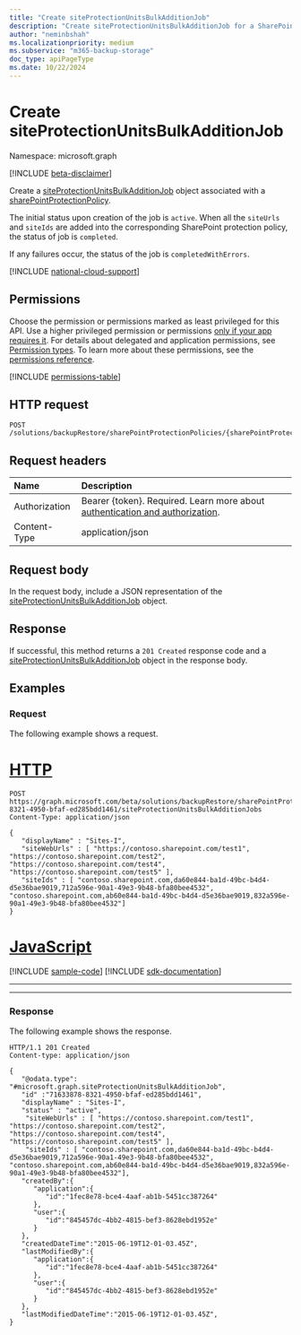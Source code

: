 ```yaml
---
title: "Create siteProtectionUnitsBulkAdditionJob"
description: "Create siteProtectionUnitsBulkAdditionJob for a SharePoint protection policy."
author: "neminbshah"
ms.localizationpriority: medium
ms.subservice: "m365-backup-storage"
doc_type: apiPageType
ms.date: 10/22/2024
---
```


# Create siteProtectionUnitsBulkAdditionJob

Namespace: microsoft.graph

[!INCLUDE [beta-disclaimer](../../includes/beta-disclaimer.md)]

Create a [siteProtectionUnitsBulkAdditionJob](../resources/siteprotectionunitsbulkadditionjob.md) object associated with a [sharePointProtectionPolicy](../resources/sharepointprotectionpolicy.md).

The initial status upon creation of the job is `active`. When all the `siteUrls` and `siteIds` are added into the corresponding SharePoint protection policy, the status of job is `completed`.

If any failures occur, the status of the job is `completedWithErrors`.

[!INCLUDE [national-cloud-support](../../includes/global-only.md)]

## Permissions

Choose the permission or permissions marked as least privileged for this API. Use a higher privileged permission or permissions [only if your app requires it](/graph/permissions-overview#best-practices-for-using-microsoft-graph-permissions). For details about delegated and application permissions, see [Permission types](/graph/permissions-overview#permission-types). To learn more about these permissions, see the [permissions reference](/graph/permissions-reference).

<!-- { "blockType": "permissions", "name": "siteprotectionunitsbulkadditionjobs_post" } -->
[!INCLUDE [permissions-table](../includes/permissions/siteprotectionunitsbulkadditionjobs-post-permissions.md)]

## HTTP request

<!-- {
  "blockType": "ignored"
}
-->
```http
POST   /solutions/backupRestore/sharePointProtectionPolicies/{sharePointProtectionPolicyId}/siteProtectionUnitsBulkAdditionJobs
```

## Request headers

|Name|Description|
|:---|:---|
|Authorization|Bearer {token}. Required. Learn more about [authentication and authorization](/graph/auth/auth-concepts).|
|Content-Type|application/json|

## Request body

In the request body, include a JSON representation of the [siteProtectionUnitsBulkAdditionJob](../resources/siteprotectionunitsbulkadditionjob.md) object.

## Response

If successful, this method returns a `201 Created` response code and a [siteProtectionUnitsBulkAdditionJob](../resources/siteprotectionunitsbulkadditionjob.md) object in the response body.

## Examples

### Request

The following example shows a request.

# [HTTP](#tab/http)
<!-- {
  "blockType": "request",
  "name": "siteprotectionunitsbulkadditionjobs_post"
}
-->

```http
POST https://graph.microsoft.com/beta/solutions/backupRestore/sharePointProtectionPolicies/71633878-8321-4950-bfaf-ed285bdd1461/siteProtectionUnitsBulkAdditionJobs 
Content-Type: application/json

{
   "displayName" : "Sites-I",
   "siteWebUrls" : [ "https://contoso.sharepoint.com/test1", "https://contoso.sharepoint.com/test2", "https://contoso.sharepoint.com/test4", "https://contoso.sharepoint.com/test5" ],
   "siteIds" : [ "contoso.sharepoint.com,da60e844-ba1d-49bc-b4d4-d5e36bae9019,712a596e-90a1-49e3-9b48-bfa80bee4532", "contoso.sharepoint.com,ab60e844-ba1d-49bc-b4d4-d5e36bae9019,832a596e-90a1-49e3-9b48-bfa80bee4532"]
}
```

# [JavaScript](#tab/javascript)
[!INCLUDE [sample-code](../includes/snippets/javascript/siteprotectionunitsbulkadditionjobs-post-javascript-snippets.md)]
[!INCLUDE [sdk-documentation](../includes/snippets/snippets-sdk-documentation-link.md)]

---

---

### Response

The following example shows the response.
<!-- {
  "blockType": "response",
  "truncated": true,
  "@odata.type": "microsoft.graph.siteProtectionUnitsBulkAdditionJob"
}
-->
```http
HTTP/1.1 201 Created
Content-type: application/json

{
   "@odata.type": "#microsoft.graph.siteProtectionUnitsBulkAdditionJob",
   "id" :"71633878-8321-4950-bfaf-ed285bdd1461",
   "displayName" : "Sites-I",
   "status" : "active",
    "siteWebUrls" : [ "https://contoso.sharepoint.com/test1", "https://contoso.sharepoint.com/test2", "https://contoso.sharepoint.com/test4", "https://contoso.sharepoint.com/test5" ],
    "siteIds" : [ "contoso.sharepoint.com,da60e844-ba1d-49bc-b4d4-d5e36bae9019,712a596e-90a1-49e3-9b48-bfa80bee4532", "contoso.sharepoint.com,ab60e844-ba1d-49bc-b4d4-d5e36bae9019,832a596e-90a1-49e3-9b48-bfa80bee4532"],
   "createdBy":{
      "application":{
         "id":"1fec8e78-bce4-4aaf-ab1b-5451cc387264"
      },
      "user":{
         "id":"845457dc-4bb2-4815-bef3-8628ebd1952e"
      }
   },
   "createdDateTime":"2015-06-19T12-01-03.45Z",
   "lastModifiedBy":{
      "application":{
         "id":"1fec8e78-bce4-4aaf-ab1b-5451cc387264"
      },
      "user":{
         "id":"845457dc-4bb2-4815-bef3-8628ebd1952e"
      }
   },
   "lastModifiedDateTime":"2015-06-19T12-01-03.45Z",
}
```
